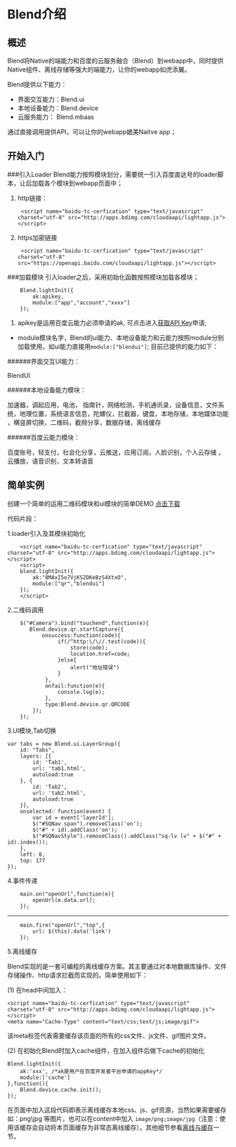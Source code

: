 # Blend介绍

## 概述

Blend将Native的端能力和百度的云服务融合（Blend）到webapp中，同时提供Native组件、离线存储等强大的端能力，让你的webapp如虎添翼。

Blend提供以下能力：

- 界面交互能力：Blend.ui
- 本地设备能力：Blend.device
- 云服务能力： Blend.mbaas

通过直接调用提供API，可以让你的webapp媲美Naitve app；


## 开始入门

###引入Loader
Blend能力按照模块划分，需要统一引入百度直达号的loader脚本，让后加载各个模块到webapp页面中；

1. http链接：

		<script name="baidu-tc-cerfication" type="text/javascript" charset="utf-8" src="http://apps.bdimg.com/cloudaapi/lightapp.js"></script>


2. https加密链接

		<script name="baidu-tc-cerfication" type="text/javascript" charset="utf-8" src="https://openapi.baidu.com/cloudaapi/lightapp.js"></script>



###加载模块
引入loader之后，采用初始化函数按照模块加载各模块；

		Blend.lightInit({
		    ak:apikey,
		    module:["app","account","xxxx"]
		});

1. apikey是运用百度云能力必须申请的ak, 可点击进入[获取API Key](/blendui/introduction/get_api_key "获取API Key")申请;

- module模块名字，Blend的ui能力、本地设备能力和云能力按照module分别加载使用，如ui能力直接用`module:["blendui"]`;
目前已提供的能力如下：

######界面交互UI能力：


BlendUI

######本地设备能力模块：
<!--	  
- [加速器](http://clouda.com)  `accelerometer` 
- [调起应用](http://clouda.com)  `activity`
- [电池](http://clouda.com)  `battery` 
- [指南针](http://clouda.com)  `compass`
- [网络检测](http://clouda.com)  `connection`
- [手机通讯录](http://clouda.com) `contact`
- [设备信息](http://clouda.com)  `device`
- [文件系统](http://clouda.com)  `fs`
- [地理位置](http://clouda.com)  `geolocation`
- [系统语言信息]() `globalization`
- [陀螺仪](http://clouda.com) `gyro`
- [拦截器](http://clouda.com) `interceptor`
- [键盘](http://clouda.com) `keyboard`
- [本地存储](http://clouda.com) `localStorage`
- [本地媒体功能](http://clouda.com) `media`
- [横竖屏切换](http://clouda.com) `orientation`
- [二维码](http://clouda.com) `qr`
- [截频分享](http://clouda.com)  `screen` 
-    [数据存储]() `database`
-->

<!-- 
- [离线缓存](http://clouda.com)  `cache`
 -->


加速器，调起应用，电池， 指南针，网络检测，手机通讯录，设备信息，文件系统，地理位置，系统语言信息，陀螺仪，拦截器，键盘，本地存储，本地媒体功能 ，横竖屏切换，二维码，截频分享，数据存储，离线缓存

<!--
- 加速器  `accelerometer` 
- 调起应用  `activity`
- 电池  `battery` 
- 指南针`compass`
- 网络检测 `connection`
- 手机通讯录 `contact`
- 设备信息  `device`
- 文件系统  `fs`
- 地理位置  `geolocation`
- 系统语言信息 `globalization`
- 陀螺仪 `gyro`
- 拦截器 `interceptor`
- 键盘 `keyboard`
- 本地存储 `localStorage`
- 本地媒体功能 `media`
- 横竖屏切换 `orientation`
- 二维码 `qr`
- 截频分享  `screen` 
- 数据存储 `database`

-->

######百度云能力模块：

<!--
- [百度账号](http://clouda.com)  `account` 
- [轻支付](http://clouda.com)  `pay` 
- [社会化分享](http://clouda.com)  `socialshare` 
- [云推送](http://clouda.com)  `push` 
- [应用订阅](http://clouda.com)  `app` 
- [人脸识别](http://clouda.com)  `face` 
- [个人云存储](http://clouda.com)  `pcs` 
- [云播放](http://clouda.com)  `player`
- [语音识别](http://clouda.com)  `vtt`
- [文本转语音](http://clouda.com)  `tts`
-->

<!--
- [反馈](http://clouda.com)  `feedback`
- [地理定位](http://clouda.com)  `map` 
- [订阅](http://clouda.com)  `subscribe` 
-->

<!--
- 百度账号  `account` 
- 轻支付  `pay` 
- 社会化分享  `socialshare` 
- 云推送  `push` 
- 应用订阅  `app` 
- 人脸识别  `face` 
- 个人云存储 `pcs` 
- 云播放  `player`
- 语音识别  `vtt`
- 文本转语音  `tts`
-->

百度账号，轻支付，社会化分享，云推送，应用订阅，人脸识别，个人云存储 ，云播放，语音识别，文本转语音

## 简单实例

创建一个简单的运用二维码模块和ui模块的简单DEMO [点击下载](http://blend001.duapp.com/blenddemo/demo.zip)

代码片段：

1.loader引入及其模块初始化


		<script name="baidu-tc-cerfication" type="text/javascript" charset="utf-8" src="http://apps.bdimg.com/cloudaapi/lightapp.js"></script>
		<script>
		blend.lightInit({
            ak:"8MAxI5o7VjKSZOKeBzS4XtxO",
            module:["qr","blendui"]
        });
		</script>
	
	
2.二维码调用


		$("#Camera").bind("touchend",function(e){
	       Blend.device.qr.startCapture({
	           onsuccess:function(code){
	                if(/^http:\/\//.test(code)){
	                    store(code);
	                    location.href=code;
	                }else{
	                    alert("地址错误")
	                }
	            },
	            onfail:function(e){
	                console.log(e);
	            },
	            type:Blend.device.qr.QRCODE
	        });
	    });



3.UI模块,Tab切换
	

	var tabs = new Blend.ui.LayerGroup({
        id: "Tabs",
        layers: [{
            id: 'Tab1',
            url: 'tab1.html',
            autoload:true
        }, {
            id: 'Tab2',
            url: 'tab2.html',
            autoload:true
        }],
        onselected: function(event) {
            var id = event['layerId'];
            $("#SQNav span").removeClass('on');
            $("#" + id).addClass('on');
            $("#SQNavStyle").removeClass().addClass("sq-lv lv" + $("#" + id).index());
        },
        left: 0,
        top: 177
    });

4.事件传递

		main.on("openUrl",function(e){
	        openUrl(e.data.url);
	    });

----------------------------------------------------------
	
		main.fire("openUrl","top",{
	        url: $(this).data('link')
	    });
		

5.离线缓存

Blend实现的是一套可编程的离线缓存方案。其主要通过对本地数据库操作、文件存储操作、http请求拦截而实现的。简单使用如下：

(1) 在head中间加入：

	<script name="baidu-tc-cerfication" type="text/javascript" charset="utf-8" src="http://apps.bdimg.com/cloudaapi/lightapp.js"></script>
	<meta name="Cache-Type" content="text/css;text/js;image/gif"> 

该meta标签代表需要缓存该页面的所有的css文件、js文件、gif图片文件。

(2) 在初始化Blend时加入cache组件，在加入组件后做下cache的初始化

	Blend.lightInit({
		ak:'xxx', /*ak是用户在百度开发者平台申请的appKey*/
		module:['cache']
	},function(){
		Blend.device.cache.init();
	});

在页面中加入这段代码即表示离线缓存本地css、js、gif资源，当然如果需要缓存如：png\jpg 等图片，也可以在content中加入 `image/png;image/jpg`（注意：使用该缓存会自动将本页面缓存为非常态离线缓存）。其他细节参看[离线与缓存](/blendui/introduction/storage_note)一节。